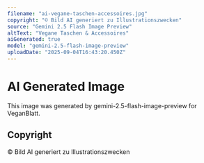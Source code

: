 ```yaml
---
filename: "ai-vegane-taschen-accessoires.jpg"
copyright: "© Bild AI generiert zu Illustrationszwecken"
source: "Gemini 2.5 Flash Image Preview"
altText: "Vegane Taschen & Accessoires"
aiGenerated: true
model: "gemini-2.5-flash-image-preview"
uploadDate: "2025-09-04T16:43:20.450Z"
---
```


# AI Generated Image

This image was generated by gemini-2.5-flash-image-preview for VeganBlatt.

## Copyright
© Bild AI generiert zu Illustrationszwecken
